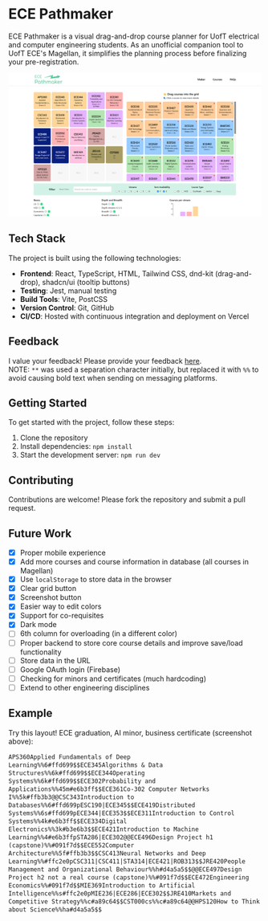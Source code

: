 # ECE Pathmaker

ECE Pathmaker is a visual drag-and-drop course planner for UofT electrical and computer engineering students. As an unofficial companion tool to UofT ECE's Magellan, it simplifies the planning process before finalizing your pre-registration.

![Project Screenshot](./public/project_screenshot.png)

## Tech Stack

The project is built using the following technologies:
- **Frontend**: React, TypeScript, HTML, Tailwind CSS, dnd-kit (drag-and-drop), shadcn/ui (tooltip buttons)
- **Testing**: Jest, manual testing
- **Build Tools**: Vite, PostCSS
- **Version Control**: Git, GitHub
- **CI/CD**: Hosted with continuous integration and deployment on Vercel

## Feedback

I value your feedback! Please provide your feedback [here](https://forms.gle/YjY4d6zPToQ9c2Ea6).  
NOTE: `**` was used a separation character initially, but replaced it with `%%` to avoid causing bold text when sending on messaging platforms.

## Getting Started

To get started with the project, follow these steps:

1. Clone the repository
2. Install dependencies: `npm install`
3. Start the development server: `npm run dev`

## Contributing

Contributions are welcome! Please fork the repository and submit a pull request.

## Future Work

- [x] Proper mobile experience
- [x] Add more courses and course information in database (all courses in Magellan)
- [x] Use `localStorage` to store data in the browser
- [x] Clear grid button
- [x] Screenshot button
- [x] Easier way to edit colors
- [x] Support for co-requisites
- [x] Dark mode
- [ ] 6th column for overloading (in a different color)
- [ ] Proper backend to store core course details and improve save/load functionality
- [ ] Store data in the URL
- [ ] Google OAuth login (Firebase)
- [ ] Checking for minors and certificates (much hardcoding)
- [ ] Extend to other engineering disciplines

## Example

Try this layout! ECE graduation, AI minor, business certificate (screenshot above):

```plaintext
APS360Applied Fundamentals of Deep Learning%%6#ffd699$$ECE345Algorithms & Data Structures%%6k#ffd699$$ECE344Operating Systems%%6k#ffd699$$ECE302Probability and Applications%%45m#e6b3ff$$ECE361Co-302 Computer Networks I%%5k#ffb3b3@@CSC343Introduction to Databases%%6#ffd699pESC190|ECE345$$ECE419Distributed Systems%%6s#ffd699pECE344|ECE353$$ECE311Introduction to Control Systems%%4k#e6b3ff$$ECE334Digital Electronics%%3k#b3e6b3$$ECE421Introduction to Machine Learning%%4#e6b3ffpSTA286|ECE302@@ECE496Design Project h1 (capstone)%%#091f7d$$ECE552Computer Architecture%%5f#ffb3b3$$CSC413Neural Networks and Deep Learning%%#ffc2e0pCSC311|CSC411|STA314|ECE421|ROB313$$JRE420People Management and Organizational Behaviour%%h#d4a5a5$$@@ECE497Design Project h2 not a real course (capstone)%%#091f7d$$ECE472Engineering Economics%%#091f7d$$MIE369Introduction to Artificial Intelligence%%s#ffc2e0pMIE236|ECE286|ECE302$$JRE410Markets and Competitive Strategy%%c#a89c64$$CST000cs%%c#a89c64@@HPS120How to Think about Science%%ha#d4a5a5$$
```